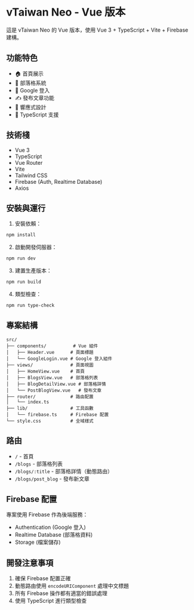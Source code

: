 # vTaiwan Neo - Vue 版本

這是 vTaiwan Neo 的 Vue 版本，使用 Vue 3 + TypeScript + Vite + Firebase 建構。

## 功能特色

- 🏠 首頁展示
- 📝 部落格系統
- 🔐 Google 登入
- ✍️ 發布文章功能
- 📱 響應式設計
- 🔷 TypeScript 支援

## 技術棧

- Vue 3
- TypeScript
- Vue Router
- Vite
- Tailwind CSS
- Firebase (Auth, Realtime Database)
- Axios

## 安裝與運行

1. 安裝依賴：
```bash
npm install
```

2. 啟動開發伺服器：
```bash
npm run dev
```

3. 建置生產版本：
```bash
npm run build
```

4. 類型檢查：
```bash
npm run type-check
```

## 專案結構

```
src/
├── components/          # Vue 組件
│   ├── Header.vue      # 頁面標題
│   └── GoogleLogin.vue # Google 登入組件
├── views/              # 頁面視圖
│   ├── HomeView.vue    # 首頁
│   ├── BlogsView.vue   # 部落格列表
│   ├── BlogDetailView.vue # 部落格詳情
│   └── PostBlogView.vue   # 發布文章
├── router/             # 路由配置
│   └── index.ts
├── lib/                # 工具函數
│   └── firebase.ts     # Firebase 配置
└── style.css           # 全域樣式
```

## 路由

- `/` - 首頁
- `/blogs` - 部落格列表
- `/blogs/:title` - 部落格詳情（動態路由）
- `/blogs/post_blog` - 發布新文章

## Firebase 配置

專案使用 Firebase 作為後端服務：
- Authentication (Google 登入)
- Realtime Database (部落格資料)
- Storage (檔案儲存)

## 開發注意事項

1. 確保 Firebase 配置正確
2. 動態路由使用 `encodeURIComponent` 處理中文標題
3. 所有 Firebase 操作都有適當的錯誤處理
4. 使用 TypeScript 進行類型檢查
